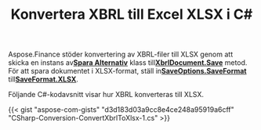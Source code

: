 ﻿---
title: Konvertera XBRL till Excel XLSX i C#
linktitle: Konvertera XBRL till XLSX
type: docs
weight: 10
url: /sv/net/convert-xbrl-to-xlsx/
description: C# Finance Bibliotek API stöder konvertering av XBRL-filer till Excel XLSX. Se koden i den här artikeln.
---
 Aspose.Finance stöder konvertering av XBRL-filer till XLSX genom att skicka en instans av[**Spara Alternativ**](https://reference.aspose.com/finance/net/aspose.finance.xbrl/saveoptions) klass till[**XbrlDocument.Save**](https://reference.aspose.com/finance/net/aspose.finance.xbrl/xbrldocument/methods/save/index) metod. För att spara dokumentet i XLSX-format, ställ in[**SaveOptions.SaveFormat**](https://reference.aspose.com/finance/net/aspose.finance.xbrl/saveoptions/properties/saveformat) till[**SaveFormat.XLSX**](https://reference.aspose.com/finance/net/aspose.finance.xbrl/saveformat).

Följande C#-kodavsnitt visar hur XBRL konverteras till XLSX.

{{< gist "aspose-com-gists" "d3d183d03a9cc8e4ce248a95919a6cff" "CSharp-Conversion-ConvertXbrlToXlsx-1.cs" >}}
